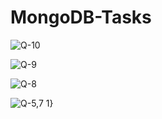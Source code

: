 # MongoDB-Tasks

![Q-10](https://user-images.githubusercontent.com/81481090/138538474-90774da1-9ac0-4d50-817f-459d9df30f7a.png)

![Q-9](https://user-images.githubusercontent.com/81481090/138538720-7ac21e74-9a4b-4c35-bae4-ba287dcef932.png)

![Q-8](https://user-images.githubusercontent.com/81481090/138538854-efb54769-ddbc-485b-ad0a-ea74e6ad0998.png)

![Q-5,7](https://user-images.githubusercontent.com/81481090/138539042-bcb0cac2-ba4a-4bf2-a2d2-0985cf02d987.png)
1}
